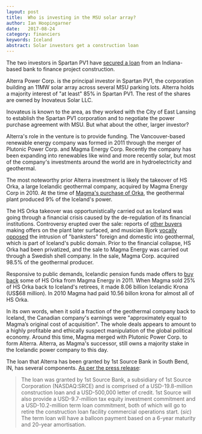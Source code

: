 ```yaml
---
layout: post
title:  Who is investing in the MSU solar array?
author: Ian Hoopingarner
date:   2017-08-24
category: financiers
keywords: Iceland
abstract: Solar investors get a construction loan
---
```

The two investors in Spartan PV1 have <a href="https://renewablesnow.com/news/alterra-power-secures-financing-for-11-mw-us-solar-plant-578966/">secured a loan</a> from an Indiana-based bank to finance project construction. 

<p class="intro">Alterra Power Corp. is the principal investor in Spartan PV1, the corporation building an 11MW solar array across several MSU parking lots.  Alterra holds a majority interest of "at least" 85% in Spartan PV1.  The rest of the shares are owned by Inovateus Solar LLC.</p>

<p class="intro">Inovateus is known to the area, as they worked with the City of East Lansing to establish the Spartan PV1 corporation and to negotiate the power purchase agreement with MSU.  But what about the other, larger investor?</p>

Alterra's role in the venture is to provide funding.  The Vancouver-based renewable energy company was formed in 2011 through the merger of Plutonic Power Corp. and Magma Energy Corp.  Recently the company has been expanding into renewables like wind and more recently solar, but most of the company's investments around the world are in hydroelectricity and geothermal.

The most noteworthy prior Alterra investment is likely the takeover of HS Orka, a large Icelandic geothermal company, acquired by Magma Energy Corp in 2010.  At the time of [Magma's purchase of Orka](http://www.marketwired.com/press-release/magma-energy-corp-to-hold-9853-of-iceland-geothermal-energy-producer-hs-orka-tsx-mxy-1261015.htm), the geothermal plant produced 9% of the Iceland's power.  

The HS Orka takeover was opportunistically carried out as Iceland was going through a financial crisis caused by the de-regulation of its financial institutions.  Controversy erupted over the sale: reports of [other buyers](http://icelandreview.com/news/2011/09/09/century-aluminum-also-made-bid-share-hs-orka) making offers on the plant later surfaced, and musician Bjork [vocally opposed](http://www.financialpost.com/Iceland+wants+reverse+Magma+deal+Bjork/4140726/story.html) the intrusion of "banksters" foreign and domestic into geothermal, which is part of Iceland's public domain.  Prior to the financial collapse, HS Orka had been privatized, and the sale to Magma Energy was carried out through a Swedish shell company.  In the sale, Magma Corp. acquired 98.5% of the geothermal producer.

Responsive to public demands, Icelandic pension funds made offers to [buy back](http://icelandreview.com/news/2011/11/15/icelandic-state-reclaim-hs-orka-magma-energy) some of HS Orka from Magma Energy in 2011.  When Magma sold 25% of HS Orka back to Iceland's retirees, it made 8.06 billion Icelandic Krona (US$68 million).  In 2010 Magma had paid 10.56 billon krona for almost all of HS Orka.  

In its own words, when it sold a fraction of the geothermal company back to Iceland, the Canadian company's earnings were "approximately equal to Magma’s original cost of acquisition".  The whole deals appears to amount to a highly profitable and ethically suspect manipulation of the global political economy.  Around this time, Magma merged with Plutonic Power Corp. to form Alterra.  Alterra, as Magma's successor, still owns a majority stake in the Icelandic power company to this day.

The loan that Alterra has been granted by 1st Source Bank in South Bend, IN, has several components.  [As per the press release](https://renewablesnow.com/news/alterra-power-secures-financing-for-11-mw-us-solar-plant-578966/):

>The loan was granted by 1st Source Bank, a subsidiary of 1st Source Corporation (NASDAQ:SRCE) and is comprised of a USD-19.8-million construction loan and a USD-500,000 letter of credit. 1st Source will also provide a USD-9.7-million tax equity investment commitment and a USD-10.2-million term loan commitment, both of which will go to retire the construction loan facility commercial operations start. (*sic*) The term loan will have a balloon payment based on a 6-year maturity and 20-year amortisation.
